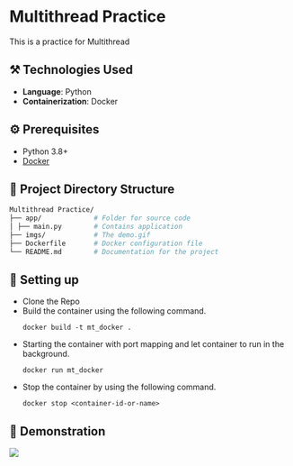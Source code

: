 # Multithread Practice
This is a practice for Multithread

## :hammer_and_pick: Technologies Used
- **Language**: Python
- **Containerization**: Docker

## :gear: Prerequisites
- Python 3.8+
- [Docker](https://docs.docker.com/engine/install/) 

## :closed_book: Project Directory Structure
```bash
Multithread Practice/
├── app/             # Folder for source code 
│ ├── main.py        # Contains application
├── imgs/            # The demo.gif 
├── Dockerfile       # Docker configuration file 
└── README.md        # Documentation for the project
```

## :wrench: Setting up

* Clone the Repo
* Build the container using the following command.
    ```
    docker build -t mt_docker .
    ```
* Starting the container with port mapping and let container to run in the background.
    ```
    docker run mt_docker
    ```
* Stop the container by using the following command.
    ```
    docker stop <container-id-or-name>
    ```

## :tophat: Demonstration
![](https://github.com/WillyLIFEexp/Multithread_Practice/blob/create_file/imgs/demo_1.gif)
